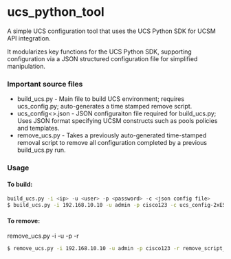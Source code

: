 ucs_python_tool
===============

A simple UCS configuration tool that uses the UCS Python SDK for UCSM API integration.

It modularizes key functions for the UCS Python SDK, supporting configuration via a JSON structured configuration file for simplified manipulation. 
 
### Important source files
- build_ucs.py - Main file to build UCS environment;  requires ucs_config.py; auto-generates a time stamped remove script.
- ucs_config<>.json - JSON configuraiton file required for build_ucs.py; Uses JSON format specifying UCSM constructs such as pools policies and templates.
- remove_ucs.py - Takes a previously auto-generated time-stamped removal script to remove all configuration completed by a previous build_ucs.py run.

### Usage
#### To build:
```bash
build_ucs.py -i <ip> -u <user> -p <password> -c <json config file>
$ build_ucs.py -i 192.168.10.10 -u admin -p cisco123 -c ucs_config-2xESX.json 
```
#### To remove:
remove_ucs.py -i <ip> -u <user> -p <password> -r <previous generated remove file>
```bash
$ remove_ucs.py -i 192.168.10.10 -u admin -p cisco123 -r remove_script_with_timestamp
```
